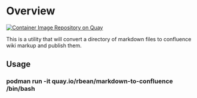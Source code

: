 # Overview

[![Container Image Repository on
Quay](https://quay.io/repository/rbean/markdown-to-confluence/status "Container Image
Repository on Quay")](https://quay.io/repository/rbean/markdown-to-confluence)

This is a utility that will convert a directory of markdown files to confluence wiki markup and
publish them.

## Usage

### podman run -it quay.io/rbean/markdown-to-confluence /bin/bash
